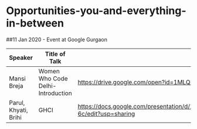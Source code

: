 # Opportunities-you-and-everything-in-between
##11 Jan 2020 - Event at Google Gurgaon

| Speaker | Title of Talk | Link to Slides |
|---------|---------------|----------------|
| Mansi Breja | Women Who Code Delhi- Introduction | https://drive.google.com/open?id=1MLQMBUFHTw4UzYffdykFQjWiSbo-l7GRVzTASHY1nNQ |
| Parul, Khyati, Brihi | GHCI | https://docs.google.com/presentation/d/1I2R4sJxY0wMAQxIAnD5PxQDFPdWlwapkCWcBZxcm-6c/edit?usp=sharing |

